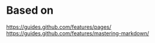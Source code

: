 # Based on
https://guides.github.com/features/pages/
https://guides.github.com/features/mastering-markdown/

